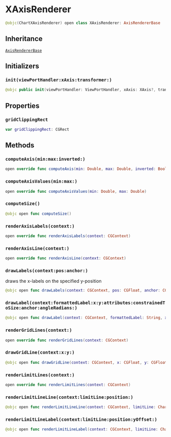 # XAxisRenderer

``` swift
@objc(ChartXAxisRenderer) open class XAxisRenderer: AxisRendererBase
```

## Inheritance

[`AxisRendererBase`](/AxisRendererBase)

## Initializers

### `init(viewPortHandler:xAxis:transformer:)`

``` swift
@objc public init(viewPortHandler: ViewPortHandler, xAxis: XAxis?, transformer: Transformer?)
```

## Properties

### `gridClippingRect`

``` swift
var gridClippingRect: CGRect
```

## Methods

### `computeAxis(min:max:inverted:)`

``` swift
open override func computeAxis(min: Double, max: Double, inverted: Bool)
```

### `computeAxisValues(min:max:)`

``` swift
open override func computeAxisValues(min: Double, max: Double)
```

### `computeSize()`

``` swift
@objc open func computeSize()
```

### `renderAxisLabels(context:)`

``` swift
open override func renderAxisLabels(context: CGContext)
```

### `renderAxisLine(context:)`

``` swift
open override func renderAxisLine(context: CGContext)
```

### `drawLabels(context:pos:anchor:)`

draws the x-labels on the specified y-position

``` swift
@objc open func drawLabels(context: CGContext, pos: CGFloat, anchor: CGPoint)
```

### `drawLabel(context:formattedLabel:x:y:attributes:constrainedToSize:anchor:angleRadians:)`

``` swift
@objc open func drawLabel(context: CGContext, formattedLabel: String, x: CGFloat, y: CGFloat, attributes: [NSAttributedString.Key : Any], constrainedToSize: CGSize, anchor: CGPoint, angleRadians: CGFloat)
```

### `renderGridLines(context:)`

``` swift
open override func renderGridLines(context: CGContext)
```

### `drawGridLine(context:x:y:)`

``` swift
@objc open func drawGridLine(context: CGContext, x: CGFloat, y: CGFloat)
```

### `renderLimitLines(context:)`

``` swift
open override func renderLimitLines(context: CGContext)
```

### `renderLimitLineLine(context:limitLine:position:)`

``` swift
@objc open func renderLimitLineLine(context: CGContext, limitLine: ChartLimitLine, position: CGPoint)
```

### `renderLimitLineLabel(context:limitLine:position:yOffset:)`

``` swift
@objc open func renderLimitLineLabel(context: CGContext, limitLine: ChartLimitLine, position: CGPoint, yOffset: CGFloat)
```
